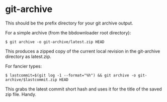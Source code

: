 git-archive
===========
This should be the prefix directory for your git archive output.

For a simple archive (from the bbdownloader root directory):

    $ git archive -o git-archive/latest.zip HEAD

This produces a zipped copy of the current local revision in the git-archive directory as latest.zip.

For fancier types:

    $ lastcommit=$(git log -1 --format="%h") && git archive -o git-archive/$lastcommit.zip HEAD
	
This grabs the latest commit short hash and uses it for the title of the saved zip file. Handy.